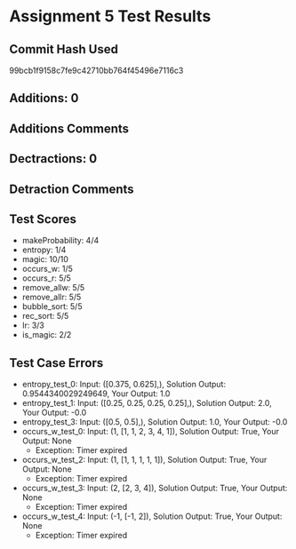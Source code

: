 # Assignment 5 Test Results

## Commit Hash Used
99bcb1f9158c7fe9c42710bb764f45496e7116c3

## Additions: 0
## Additions Comments


## Dectractions: 0
## Detraction Comments


## Test Scores
- makeProbability: 4/4
- entropy: 1/4
- magic: 10/10
- occurs_w: 1/5
- occurs_r: 5/5
- remove_allw: 5/5
- remove_allr: 5/5
- bubble_sort: 5/5
- rec_sort: 5/5
- lr: 3/3
- is_magic: 2/2


## Test Case Errors 
- entropy_test_0: Input: ([0.375, 0.625],), Solution Output: 0.9544340029249649, Your Output: 1.0
- entropy_test_1: Input: ([0.25, 0.25, 0.25, 0.25],), Solution Output: 2.0, Your Output: -0.0
- entropy_test_3: Input: ([0.5, 0.5],), Solution Output: 1.0, Your Output: -0.0
- occurs_w_test_0: Input: (1, [1, 1, 2, 3, 4, 1]), Solution Output: True, Your Output: None
	- Exception: Timer expired
- occurs_w_test_2: Input: (1, [1, 1, 1, 1, 1]), Solution Output: True, Your Output: None
	- Exception: Timer expired
- occurs_w_test_3: Input: (2, [2, 3, 4]), Solution Output: True, Your Output: None
	- Exception: Timer expired
- occurs_w_test_4: Input: (-1, [-1, 2]), Solution Output: True, Your Output: None
	- Exception: Timer expired


